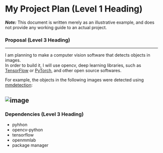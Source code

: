 # My Project Plan (Level 1 Heading)
***Note:*** This document is written merely as an illustrative example, and does not provide any working guide to an actual project.

### Proposal (Level 3 Heading)

---
I am planning to make a computer vision software that detects objects in images.  
In order to build it, I will use opencv, deep learning libraries, such as [TensorFlow](https://www.tensorflow.org/?hl=ko) or [PyTorch](https://pytorch.org/), and other open source softwares.

For example, the objects in the following images were detected using [mmdetection](https://github.com/open-mmlab/mmdetection):

![image](https://user-images.githubusercontent.com/12907710/137271636-56ba1cd2-b110-4812-8221-b4c120320aa9.png)
---
### Dependencies (Level 3 Heading)
- pyhhon
- opencv-python
- tensorflow
- openmmlab
- package manager
